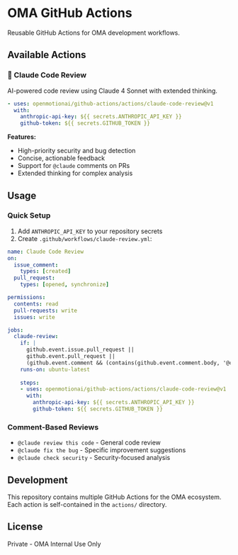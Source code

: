 # OMA GitHub Actions

Reusable GitHub Actions for OMA development workflows.

## Available Actions

### 🤖 Claude Code Review
AI-powered code review using Claude 4 Sonnet with extended thinking.

```yaml
- uses: openmotionai/github-actions/actions/claude-code-review@v1
  with:
    anthropic-api-key: ${{ secrets.ANTHROPIC_API_KEY }}
    github-token: ${{ secrets.GITHUB_TOKEN }}
```

**Features:**
- High-priority security and bug detection
- Concise, actionable feedback
- Support for `@claude` comments on PRs
- Extended thinking for complex analysis

## Usage

### Quick Setup
1. Add `ANTHROPIC_API_KEY` to your repository secrets
2. Create `.github/workflows/claude-review.yml`:

```yaml
name: Claude Code Review
on:
  issue_comment:
    types: [created]
  pull_request:
    types: [opened, synchronize]

permissions:
  contents: read
  pull-requests: write
  issues: write

jobs:
  claude-review:
    if: |
      github.event.issue.pull_request || 
      github.event.pull_request ||
      (github.event.comment && (contains(github.event.comment.body, '@claude') || contains(github.event.comment.body, '@Claude')))
    runs-on: ubuntu-latest
    
    steps:
    - uses: openmotionai/github-actions/actions/claude-code-review@v1
      with:
        anthropic-api-key: ${{ secrets.ANTHROPIC_API_KEY }}
        github-token: ${{ secrets.GITHUB_TOKEN }}
```

### Comment-Based Reviews
- `@claude review this code` - General code review
- `@claude fix the bug` - Specific improvement suggestions
- `@claude check security` - Security-focused analysis

## Development

This repository contains multiple GitHub Actions for the OMA ecosystem. Each action is self-contained in the `actions/` directory.

## License

Private - OMA Internal Use Only